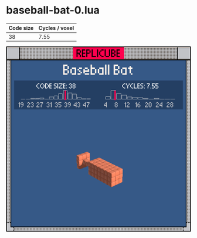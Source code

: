 # baseball-bat-0.lua

| Code size | Cycles / voxel |
| --------- | -------------- |
| 38        | 7.55           |

![](baseball-bat-0.png)
